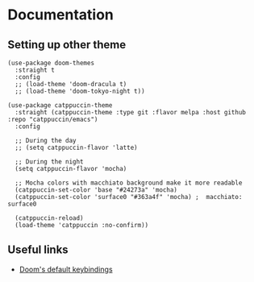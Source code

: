 # Documentation

## Setting up other theme

```emacs-lisp
(use-package doom-themes
  :straight t
  :config
  ;; (load-theme 'doom-dracula t)
  ;; (load-theme 'doom-tokyo-night t))

(use-package catppuccin-theme
  :straight (catppuccin-theme :type git :flavor melpa :host github :repo "catppuccin/emacs")
  :config

  ;; During the day
  ;; (setq catppuccin-flavor 'latte)

  ;; During the night
  (setq catppuccin-flavor 'mocha)

  ;; Mocha colors with macchiato background make it more readable
  (catppuccin-set-color 'base "#24273a" 'mocha)
  (catppuccin-set-color 'surface0 "#363a4f" 'mocha) ;  macchiato: surface0

  (catppuccin-reload)
  (load-theme 'catppuccin :no-confirm))
```

## Useful links

- [Doom's default keybindings](https://github.com/doomemacs/doomemacs/blob/a89d4b7df556bb8b309d1c23e0b60404e750f156/modules/config/default/%2Bevil-bindings.el#L278)
